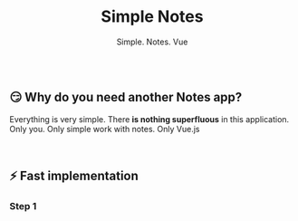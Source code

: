 <p align="center"><a href="#><img src="https://drive.google.com/file/d/1o903aHAAFPDCXBqJKGTP7EYTlJ0tV4ZV/view?usp=sharing" alt="bell" height="60"style="max-width:100%;"></a></p>
<h1 align="center">Simple Notes</h1>
<p align="center">Simple. Notes. Vue</p>
<br>
<br>
<h2>😏 Why do you need another Notes app?</h2>
<p>Everything is very simple. There <strong>is nothing superfluous</strong> in this application. Only you. Only simple work with notes. Only Vue.js</p>
<br>
<h2>⚡ Fast implementation</h2>

<h3>Step 1</h3>

